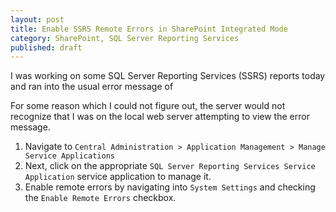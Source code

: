 ```yaml
---
layout: post
title: Enable SSRS Remote Errors in SharePoint Integrated Mode
category: SharePoint, SQL Server Reporting Services
published: draft
---
```


I was working on some SQL Server Reporting Services (SSRS) reports today and ran into the usual error message of

For some reason which I could not figure out, the server would not recognize that I was on the local web server attempting to view the error message. 

1. Navigate to `Central Administration > Application Management > Manage Service Applications`
1. Next, click on the appropriate  `SQL Server Reporting Services Service Application` service application to manage it. 
1. Enable remote errors by navigating into `System Settings` and checking the `Enable Remote Errors` checkbox. 
